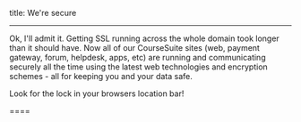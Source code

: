 title: We're secure

----

Ok, I'll admit it. Getting SSL running across the whole domain took longer than it should have. Now all of our CourseSuite sites (web, payment gateway, forum, helpdesk, apps, etc) are running and communicating securely all the time using the latest web technologies and encryption schemes - all for keeping you and your data safe.

Look for the lock in your browsers location bar!

====


